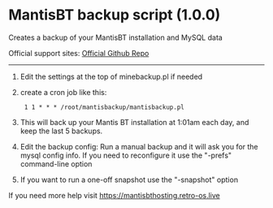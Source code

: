 # MantisBT backup script (1.0.0)
Creates a backup of your MantisBT installation and MySQL data

Official support sites: [Official Github Repo](https://github.com/fstltna/mantisbackup)

---

1. Edit the settings at the top of minebackup.pl if needed
2. create a cron job like this:

        1 1 * * * /root/mantisbackup/mantisbackup.pl

3. This will back up your Mantis BT installation at 1:01am each day, and keep the last 5 backups.

4. Edit the backup config:
 	Run a manual backup and it will ask you for the mysql config info. If you need to reconfigure it use the "-prefs" command-line option

5. If you want to run a one-off snapshot use the "-snapshot" option

If you need more help visit https://mantisbthosting.retro-os.live

